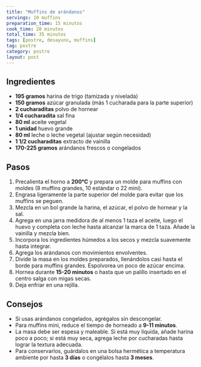 ```yaml
---
title: "Muffins de arándanos"
servings: 10 muffins
preparation_time: 15 minutos
cook_time: 20 minutos
total_time: 35 minutos
tags: [postre, desayuno, muffins]
tag: postre
category: postre
layout: post
---
```


## Ingredientes

- **195 gramos** harina de trigo (tamizada y nivelada)
- **150 gramos** azúcar granulada (más 1 cucharada para la parte superior)
- **2 cucharaditas** polvo de hornear
- **1/4 cucharadita** sal fina
- **80 ml** aceite vegetal
- **1 unidad** huevo grande
- **80 ml** leche o leche vegetal (ajustar según necesidad)
- **1 1/2 cucharaditas** extracto de vainilla
- **170-225 gramos** arándanos frescos o congelados

## Pasos

1. Precalienta el horno a **200°C** y prepara un molde para muffins con moldes (8 muffins grandes, 10 estándar o 22 mini).
2. Engrasa ligeramente la parte superior del molde para evitar que los muffins se peguen.
3. Mezcla en un bol grande la harina, el azúcar, el polvo de hornear y la sal.
4. Agrega en una jarra medidora de al menos 1 taza el aceite, luego el huevo y completa con leche hasta alcanzar la marca de 1 taza. Añade la vainilla y mezcla bien.
5. Incorpora los ingredientes húmedos a los secos y mezcla suavemente hasta integrar.
6. Agrega los arándanos con movimientos envolventes.
7. Divide la masa en los moldes preparados, llenándolos casi hasta el borde para muffins grandes. Espolvorea un poco de azúcar encima.
8. Hornea durante **15-20 minutos** o hasta que un palillo insertado en el centro salga con migas secas.
9. Deja enfriar en una rejilla.

## Consejos

- Si usas arándanos congelados, agrégalos sin descongelar.
- Para muffins mini, reduce el tiempo de horneado a **9-11 minutos**.
- La masa debe ser espesa y maleable. Si está muy líquida, añade harina poco a poco; si está muy seca, agrega leche por cucharadas hasta lograr la textura adecuada.
- Para conservarlos, guárdalos en una bolsa hermética a temperatura ambiente por hasta **3 días** o congélalos hasta **3 meses**.
